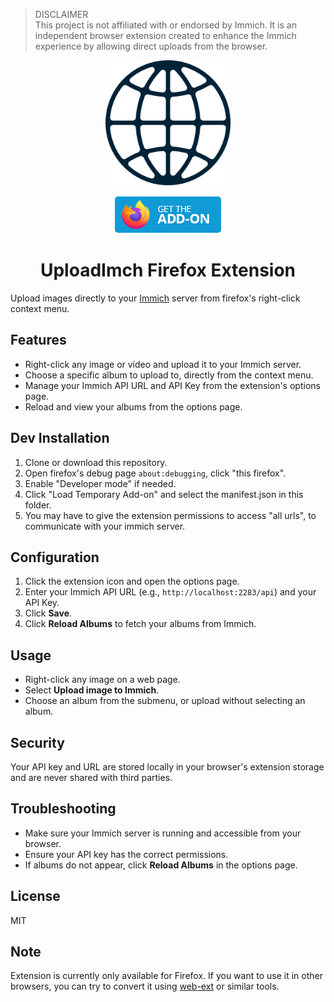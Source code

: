 ﻿> DISCLAIMER  
> This project is not affiliated with or endorsed by Immich. It is an independent browser extension created to enhance the Immich experience by allowing direct uploads from the browser.

<p align="center">
  <a href="https://addons.mozilla.org/en-US/firefox/addon/uploadimch/"><img src="icons/icon.svg" width="200" style="display: block; margin: auto;"></a>
  <br/>
  <a href="https://addons.mozilla.org/en-US/firefox/addon/uploadimch/"><img src="GetAddon.png"></a>
  <h1 align="center">UploadImch Firefox Extension</h1>
  <p>Upload images directly to your <a href="https://github.com/immich-app/immich">Immich</a> server from firefox's right-click context menu.</p>
</p>

## Features

- Right-click any image or video and upload it to your Immich server.
- Choose a specific album to upload to, directly from the context menu.
- Manage your Immich API URL and API Key from the extension's options page.
- Reload and view your albums from the options page.

## Dev Installation

1. Clone or download this repository.
2. Open firefox's debug page `about:debugging`, click "this firefox".
3. Enable "Developer mode" if needed.
4. Click "Load Temporary Add-on" and select the manifest.json in this folder.
5. You may have to give the extension permissions to access "all urls", to communicate with your immich server.

## Configuration

1. Click the extension icon and open the options page.
2. Enter your Immich API URL (e.g., `http://localhost:2283/api`) and your API Key.
3. Click **Save**.
4. Click **Reload Albums** to fetch your albums from Immich.

## Usage

- Right-click any image on a web page.
- Select **Upload image to Immich**.
- Choose an album from the submenu, or upload without selecting an album.

## Security

Your API key and URL are stored locally in your browser's extension storage and are never shared with third parties.

## Troubleshooting

- Make sure your Immich server is running and accessible from your browser.
- Ensure your API key has the correct permissions.
- If albums do not appear, click **Reload Albums** in the options page.

## License

MIT

## Note
Extension is currently only available for Firefox. If you want to use it in other browsers, you can try to convert it using [web-ext](https://developer.mozilla.org/en-US/docs/Mozilla/Add-ons/WebExtensions/Using_web-ext_command_line_tool) or similar tools.
